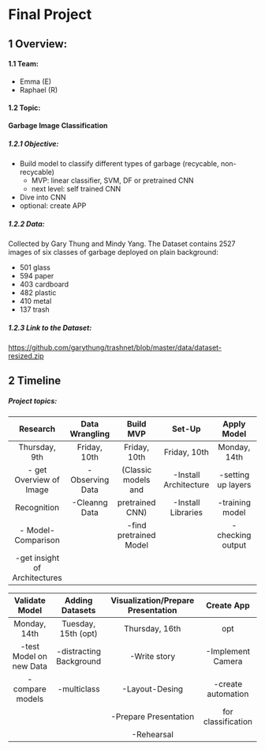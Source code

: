 # Final Project

## 1 Overview:

#### 1.1 Team:
- Emma (E)
- Raphael (R)

#### 1.2 Topic:
**Garbage Image Classification**
##### 1.2.1 Objective:
- Build model to classify different types of garbage (recycable, non-recycable) 
    - MVP: linear classifier, SVM, DF or pretrained CNN
    - next level: self trained CNN
- Dive into CNN
- optional: create APP

##### 1.2.2 Data:
Collected by Gary Thung and Mindy Yang.
The Dataset contains 2527 images of six classes of garbage deployed on plain background:
 - 501 glass
 - 594 paper
 - 403 cardboard
 - 482 plastic
 - 410 metal
 - 137 trash


##### 1.2.3 Link to the Dataset:
https://github.com/garythung/trashnet/blob/master/data/dataset-resized.zip


## 2 Timeline
##### Project topics:

|Research                   | Data Wrangling       |Build MVP              | Set-Up               | Apply Model          | Optimize Model/Workbook |
|:-------------------------:|:--------------------:|:---------------------:|:--------------------:|:--------------------:|:---------------------:|
|Thursday, 9th              | Friday, 10th         |Friday, 10th           |Friday, 10th          |Monday, 14th         |Monday, 14th             |
|- get Overview of Image    |-Observing Data       |(Classic models and    |-Install Architecture |-setting up layers    |-adjusting parameter|
|Recognition                |-Cleanng Data         |pretrained CNN)        |-Install Libraries    |-training model       |-adjusting layers|
|- Model-Comparison         |                      |-find pretrained Model |                      |-checking output      |-train and apply|                
|-get insight of Architectures|                     |                      | |



|Validate Model          | Adding Datasets          | Visualization/Prepare Presentation | Create App    |
|:----------------------:|:------------------------:|:-----------------------------------:|:-------------:|
|Monday, 14th           |Tuesday, 15th (opt)        |Thursday, 16th                      |opt           |
|-test Model on new Data |-distracting Background   |-Write story                         |-Implement Camera|
|-compare models         |-multiclass               |-Layout-Desing                       |-create automation|
|                        |                          |-Prepare Presentation                |for classification|
|                       |                           |-Rehearsal                             |                   |




